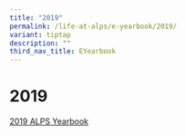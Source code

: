 ```yaml
---
title: "2019"
permalink: /life-at-alps/e-yearbook/2019/
variant: tiptap
description: ""
third_nav_title: EYearbook
---
```

<h1><strong>2019</strong></h1>
<p><a href="https://issuu.com/syedisk/docs/2019_alps_yearbook" rel="noopener noreferrer nofollow" target="_blank">2019 ALPS Yearbook</a>
</p>